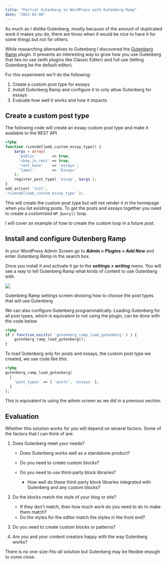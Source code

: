 ```yaml
---
title: "Partial Gutenberg in WordPress with Gutenberg Ramp"
date: "2021-03-08"
---
```


As much as I dislike Gutenberg, mostly because of the amount of duplicated work it makes you do, there are times when it would be nice to have it for some things but not for others.

While researching alternatives to Gutenberg I discovered the [Gutenberg Ramp](https://wordpress.org/plugins/gutenberg-ramp/) plugin. It presents an interesting way to grow how you use Gutenberg that lies no use (with plugins like Classic Editor) and full use (letting Gutenberg be the default editor).

For this experiment we'll do the following:

1. Create a custom post type for essays
2. Install Gutenberg Ramp and configure it to only allow Gutenberg for essays
3. Evaluate how well it works and how it impacts

## Create a custom post type

The following code will create an essay custom post type and make it available to the REST API.

```php
<?php
function rivendellweb_custom_essay_type() {
    $args = array(
      'public'       => true,
      'show_in_rest' => true,
      'rest_base'    => 'essays',
      'label'        => 'Essays'
    );
    register_post_type( 'essay', $args );
}
add_action( 'init',
'rivendellweb_custom_essay_type' );
```



This will create the custom post type but will not render it in the homepage when you list existing posts. To get the posts and essays together you need to create a customized `WP_Query()` loop.

I will cover an example of how to create the custom loop in a future post.

## Install and configure Gutenberg Ramp

In your WordPress Admin Screen go to **_Admin > Plugins > Add New_** and enter _Gutenberg Ramp_ in the search box.

Once you install it and activate it go to the **_settings > writing_** menu. You will see a way to tell Gutenberg Ramp what kinds of content to use Gutenberg with.

![](/images/2021/02/gutenberg_ramp.png)

Gutenberg Ramp settings screen showing how to choose the post types that will use Gutenberg

We can also configure Gutenberg programmatically. Loading Gutenberg for all post types, which is equivalent to not using the plugin, can be done with the code below

```php
<?php
if ( function_exists( 'gutenberg_ramp_load_gutenberg' ) ) {
    gutenberg_ramp_load_gutenberg();
}
```

To load Gutenberg only for posts and essays, the custom post type we created, we use code like this:

```php
<?php
gutenberg_ramp_load_gutenberg(
  [
    'post_types' => [ 'posts', 'essays' ],
  ]
);
```

This is equivalent to using the admin screen as we did in a previous section.

## Evaluation

Whether this solution works for you will depend on several factors. Some of the factors that I can think of are:

1. Does Gutenberg meet your needs?

    - Does Gutenberg works well as a standalone product?
    - Do you need to create custom blocks?
    - Do you need to use third-party block libraries?

        - How well do these third-party block libraries integrated with Gutenberg and any custom blocks?
2. Do the blocks match the style of your blog or site?

    - If they don't match, then how much work do you need to do to make them match?
    - Do the styles for the editor match the styles in the front end?
3. Do you need to create custom blocks or patterns?
4. Are you and your content creators happy with the way Gutenberg works?

There is no one-size-fits-all solution but Gutenberg may be flexible enough to come close.
